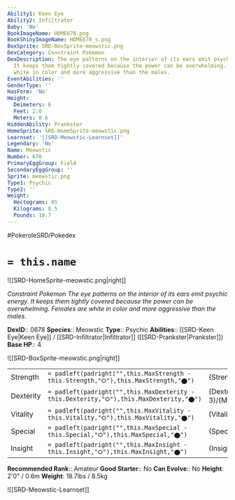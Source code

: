```yaml
---
Ability1: Keen Eye
Ability2: Infiltrator
Baby: 'No'
BookImageName: HOME678.png
BookShinyImageName: HOME678_s.png
BoxSprite: SRD-BoxSprite-meowstic.png
DexCategory: Constraint Pokemon
DexDescription: The eye patterns on the interior of its ears emit psychic energy.
  It keeps them tightly covered because the power can be overwhelming. Females are
  white in color and more aggressive than the males.
EventAbilities: ''
GenderType: ''
HasForm: 'No'
Height:
  Deimeters: 6
  Feet: 2.0
  Meters: 0.6
HiddenAbility: Prankster
HomeSprite: SRD-HomeSprite-meowstic.png
Learnset: '[[SRD-Meowstic-Learnset]]'
Legendary: 'No'
Name: Meowstic
Number: 678
PrimaryEggGroup: Field
SecondaryEggGroup: ''
Sprite: meowstic.png
Type1: Psychic
Type2: ''
Weight:
  Hectograms: 85
  Kilograms: 8.5
  Pounds: 18.7
---
```


#PokeroleSRD/Pokedex

# `= this.name`

![[SRD-HomeSprite-meowstic.png|right]]

*Constraint Pokemon*
*The eye patterns on the interior of its ears emit psychic energy. It keeps them tightly covered because the power can be overwhelming. Females are white in color and more aggressive than the males.*

**DexID**:: 0678
**Species**:: Meowstic
**Type**:: Psychic
**Abilities**:: [[SRD-Keen Eye|Keen Eye]] / [[SRD-Infiltrator|Infiltrator]] ([[SRD-Prankster|Prankster]])
**Base HP**:: 4

![[SRD-BoxSprite-meowstic.png|right]]

|           |                                                                                        |                                          |
| --------- | -------------------------------------------------------------------------------------- | ---------------------------------------- |
| Strength  | `= padleft(padright("",this.MaxStrength - this.Strength,"⭘"),this.MaxStrength,"⬤")`    | (Strength::2)/(MaxStrength::4)   |
| Dexterity | `= padleft(padright("",this.MaxDexterity - this.Dexterity,"⭘"),this.MaxDexterity,"⬤")` | (Dexterity:: 3)/(MaxDexterity::6) |
| Vitality  | `= padleft(padright("",this.MaxVitality - this.Vitality,"⭘"),this.MaxVitality,"⬤")`    | (Vitality::2)/(MaxVitality::5)   |
| Special   | `= padleft(padright("",this.MaxSpecial - this.Special,"⭘"),this.MaxSpecial,"⬤")`       | (Special::2)/(MaxSpecial::5)     |
| Insight   | `= padleft(padright("",this.MaxInsight - this.Insight,"⭘"),this.MaxInsight,"⬤")`       | (Insight::2)/(MaxInsight::5)     |

**Recommended Rank**:: Amateur
**Good Starter**:: No
**Can Evolve**:: No
**Height**: 2'0" / 0.6m
**Weight**: 18.7lbs / 8.5kg

![[SRD-Meowstic-Learnset]]